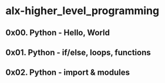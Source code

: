 # alx-higher_level_programming

## 0x00. Python - Hello, World
## 0x01. Python - if/else, loops, functions
## 0x02. Python - import & modules
